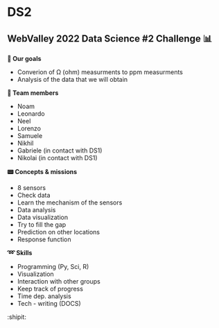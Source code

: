 # DS2

WebValley 2022 Data Science #2 Challenge :bar_chart:
---
**:pushpin: Our goals**
- Converion of Ω (ohm) measurments to ppm measurments
- Analysis of the data that we will obtain

**:man: Team members**
- Noam
- Leonardo
- Neel
- Lorenzo
- Samuele
- Nikhil
- Gabriele (in contact with DS1)
- Nikolai (in contact with DS1)

**:pager: Concepts & missions**
- 8 sensors
- Check data
- Learn the mechanism of the sensors
- Data analysis
- Data visualization
- Try to fill the gap
- Prediction on other locations
- Response function

**:loop: Skills**
- Programming (Py, Sci, R)
- Visualization
- Interaction with other groups
- Keep track of progress
- Time dep. analysis
- Tech - writing (DOCS)


:shipit:
